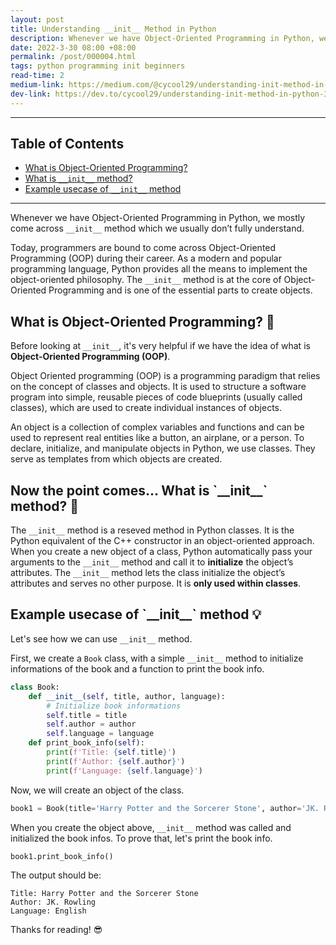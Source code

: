 ```yaml
---
layout: post
title: Understanding __init__ Method in Python
description: Whenever we have Object-Oriented Programming in Python, we mostly come across `__init__` method which we usually don’t fully understand. Today, programmers are bound to come across Object-Oriented Programming (OOP) during their career. As a modern and popular programming language, Python provides all the means to implement the object-oriented philosophy. The `__init__` method is at the core of Object-Oriented Programming and is one of the essential parts to create objects.
date: 2022-3-30 08:00 +08:00
permalink: /post/000004.html
tags: python programming init beginners
read-time: 2
medium-link: https://medium.com/@cycool29/understanding-init-method-in-python-df07f18eddaf
dev-link: https://dev.to/cycool29/understanding-init-method-in-python-3fko
---
```


___

## Table of Contents

- [What is Object-Oriented Programming?](#what-is-oop)
- [What is `__init__` method?](#what-is-init)
- [Example usecase of `__init__` method](#example-usecase)

___

Whenever we have Object-Oriented Programming in Python, we mostly come across `__init__` method which we usually don’t fully understand. 

Today, programmers are bound to come across Object-Oriented Programming (OOP) during their career. As a modern and popular programming language, Python provides all the means to implement the object-oriented philosophy. The `__init__` method is at the core of Object-Oriented Programming and is one of the essential parts to create objects.


<h2><span id="what-is-oop">What is Object-Oriented Programming? 🧐</span></h2>

Before looking at `__init__`, it's very helpful if we have the idea of what is **Object-Oriented Programming (OOP)**.

Object Oriented programming (OOP) is a programming paradigm that relies on the concept of classes and objects. It is used to structure a software program into simple, reusable pieces of code blueprints (usually called classes), which are used to create individual instances of objects.

An object is a collection of complex variables and functions and can be used to represent real entities like a button, an airplane, or a person.
To declare, initialize, and manipulate objects in Python, we use classes. They serve as templates from which objects are created. 


<h2><span id="what-is-init">Now the point comes... What is `__init__` method? 🤔</span></h2>

The `__init__` method is a reseved method in Python classes. It is the Python equivalent of the C++ constructor in an object-oriented approach. When you create a new object of a class, Python automatically pass your arguments to the `__init__` method and call it to **initialize** the object’s attributes.
The `__init__` method lets the class initialize the object’s attributes and serves no other purpose. It is **only used within classes**. 


<h2><span id="example-usecase">Example usecase of `__init__` method 💡</span></h2>

Let's see how we can use `__init__` method.

First, we create a `Book` class, with a simple `__init__` method to initialize informations of the book and a function to print the book info.

```python
class Book:
    def __init__(self, title, author, language):
        # Initialize book informations
        self.title = title
        self.author = author
        self.language = language
    def print_book_info(self):
        print(f'Title: {self.title}')
        print(f'Author: {self.author}')
        print(f'Language: {self.language}')
```

Now, we will create an object of the class.

```python
book1 = Book(title='Harry Potter and the Sorcerer Stone', author='JK. Rowling', language='English')
```

When you create the object above, `__init__` method was called and initialized the book infos.
To prove that, let's print the book info.

```python
book1.print_book_info()
```

The output should be:

```
Title: Harry Potter and the Sorcerer Stone
Author: JK. Rowling
Language: English
```

Thanks for reading! 😎